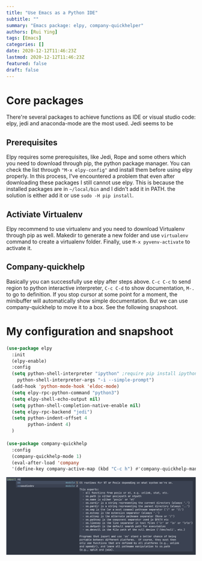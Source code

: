 ```yaml
---
title: "Use Emacs as a Python IDE"
subtitle: ""
summary: "Emacs package: elpy, company-quickhelper"
authors: [Rui Ying]
tags: [Emacs]
categories: []
date: 2020-12-12T11:46:23Z
lastmod: 2020-12-12T11:46:23Z
featured: false
draft: false
---
```


# Core packages
There're several packages to achieve functions as IDE or visual studio code: elpy, jedi and anaconda-mode are the most used. Jedi seems to be

## Prerequisites
Elpy requires some prerequisites, like Jedi, Rope and some others which you need to download through pip, the python package manager. You can check the list through `"M-x elpy-config"` and install them before using elpy properly. In this process, I've encountered a problem that even after downloading these packages I still cannot use elpy. This is because the installed packages are in `~/local/bin` and I didn't add it in PATH. the solution is either add it or use `sudo -H pip install`.

## Activiate Virtualenv
Elpy recommend to use virtualenv and you need to download Virtualenv through pip as well. Makedir to generate a new folder and use `virtualenv` command to create a virtualenv folder. Finally, use `M-x pyvenv-activate` to activate it.

## Company-quickhelp
Basically you can successfully use elpy after steps above. `C-c C-c` to send region to python interactive interpreter, `C-c C-d` to show documentation, `M-.` to go to definition. If you stop cursor at some point for a moment, the minibuffer will automatically show simple documentation. But we can use company-quickhelp to move it to a box. See the following snapshoot.

# My configuration and snapshoot
```lisp
(use-package elpy
  :init
  (elpy-enable)
  :config
  (setq python-shell-interpreter "ipython" ;require pip install ipython
	python-shell-interpreter-args "-i --simple-prompt")
  (add-hook 'python-mode-hook 'eldoc-mode)
  (setq elpy-rpc-python-command "python3")
  (setq elpy-shell-echo-output nil)
  (setq python-shell-completion-native-enable nil)
  (setq elpy-rpc-backend "jedi")
  (setq python-indent-offset 4
        python-indent 4)
  )

(use-package company-quickhelp
  :config
  (company-quickhelp-mode 1)
  (eval-after-load 'company
  '(define-key company-active-map (kbd "C-c h") #'company-quickhelp-manual-begin)))
```
![my emacs snapshoot](Screenshot.png)
